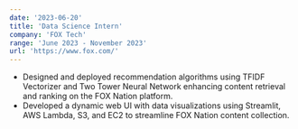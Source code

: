 ```yaml
---
date: '2023-06-20'
title: 'Data Science Intern'
company: 'FOX Tech'
range: 'June 2023 - November 2023'
url: 'https://www.fox.com/'
---
```


- Designed and deployed recommendation algorithms using TFIDF Vectorizer and Two Tower Neural Network enhancing content retrieval and ranking on the FOX Nation platform.
- Developed a dynamic web UI with data visualizations using Streamlit, AWS Lambda, S3, and EC2 to streamline FOX Nation content collection.